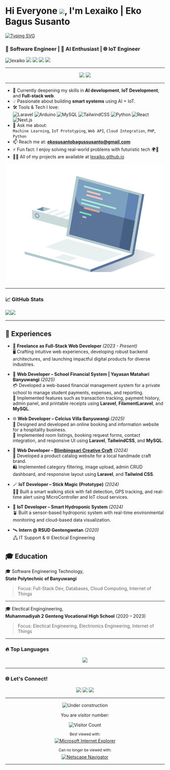 <div id="header">
<h1>Hi Everyone <img src="https://media.giphy.com/media/hvRJCLFzcasrR4ia7z/giphy.gif" width="30px"/>, I'm Lexaiko | Eko Bagus Susanto</h1>
<a href="https://git.io/typing-svg"><img src="https://readme-typing-svg.herokuapp.com?font=Fira+Code&pause=100&vCenter=true&width=435&lines=Welcome+to+my+GitHub+Profile!;I+love+coding+smart+solutions.;AI+%2B+IoT+%3D+Future!" alt="Typing SVG" /></a>
<h3>🚀 Software Engineer | 🤖 AI Enthusiast | 🌐 IoT Engineer</h3>
<img src="https://komarev.com/ghpvc/?username=lexaiko&label=Profile%20views&color=0e75b6&style=flat" alt="lexaiko" />
<a href="https://linkedin.com/in/eko-bagus-susanto" target="_blank"><img src="https://img.shields.io/badge/-LinkedIn-blue?style=flat&logo=linkedin&logoColor=white"/></a>
  <a href="mailto:ekosusantobagussusanto@gmail.com"><img src="https://img.shields.io/badge/-Email-D14836?style=flat&logo=gmail&logoColor=white"/></a>
  <a href="https://github.com/lexaiko"><img src="https://img.shields.io/badge/-GitHub-24292E?style=flat&logo=github&logoColor=white"/></a>
  <a href="https://www.instagram.com/thinkabouteko/"><img src="https://img.shields.io/badge/-Instagram-E1306C?style=flat&logo=instagram&logoColor=white"/></a>
</div>

---

<div align="center">
  <img src="https://media.giphy.com/media/xT9IgzoKnwFNmISR8I/giphy.gif" height="300"/>
  <img src="https://media.giphy.com/media/VTtANKl0beDFQRLDTh/giphy.gif" height="300"/>
</div>

---

- 🌱 Currently deepening my skills in **AI development**, **IoT Development**, and **Full-stack web**.
- 💡 Passionate about building **smart systems** using AI + IoT.
- 🛠️ Tools & Tech I love:  
  ![Laravel](https://img.shields.io/badge/-Laravel-F55247?style=flat&logo=laravel&logoColor=white)
  ![Arduino](https://img.shields.io/badge/-Arduino-00979D?style=flat&logo=arduino&logoColor=white)
  ![MySQL](https://img.shields.io/badge/-MySQL-4479A1?style=flat&logo=mysql&logoColor=white)
  ![TailwindCSS](https://img.shields.io/badge/-TailwindCSS-38B2AC?style=flat&logo=tailwind-css&logoColor=white)
  ![Python](https://img.shields.io/badge/-Python-3776AB?style=flat&logo=python&logoColor=white)
  ![React](https://img.shields.io/badge/-React-61DAFB?style=flat&logo=react&logoColor=black)
  ![Next.js](https://img.shields.io/badge/-Next.js-000000?style=flat&logo=next.js&logoColor=white)
- 💬 Ask me about:  
  `Machine Learning`, `IoT Prototyping`, `Web API`, `Cloud Integration`, `PHP`, `Python`
- 📫 Reach me at: **ekosusantobagussusanto@gmail.com**
- ⚡ Fun fact: I enjoy solving real-world problems with futuristic tech 🌍🤖
- 👨‍💻 All of my projects are available at [lexaiko.github.io](https://lexaiko.github.io)
<p align="center">
<img src="./Assets/code-manufacture.gif" alt="Coding GIF" width="500">
</p>

---

### 📈 GitHub Stats

<div>
  <img align="left" src="https://github-readme-stats.vercel.app/api?username=lexaiko&show_icons=true&theme=tokyonight" />
  <img src="https://git-hub-streak-stats.vercel.app/?user=lexaiko&theme=tokyonight" />
</div>

---

## 💼 Experiences

- 💼 **Freelance as Full-Stack Web Developer** _(2023 - Present)_  
  🖥️ Crafting intuitive web experiences, developing robust backend architectures, and launching impactful digital products for diverse industries.

- 💼 **Web Developer – School Financial System | Yayasan Matahari Banyuwangi** _(2025)_  
  💳 Developed a web-based financial management system for a private school to manage student payments, expenses, and reporting.  
  🧾 Implemented features such as transaction tracking, payment history, admin panel, and printable receipts using **Laravel**, **FilamentLaravel**, and **MySQL**.

- 🌐 **Web Developer – Celcius Villa Banyuwangi** _(2025)_  
  🏨 Designed and developed an online booking and information website for a hospitality business.  
  📆 Implemented room listings, booking request forms, contact integration, and responsive UI using **Laravel**, **TailwindCSS**, and **MySQL**.

- 🧵 **Web Developer – [Blimbingsari Creative Craft](https://bccrafts.com)** _(2024)_  
  🧶 Developed a product catalog website for a local handmade craft brand.  
  🛍️ Implemented category filtering, image upload, admin CRUD dashboard, and responsive layout using **Laravel**, and **Tailwind CSS**.

- 🪄 **IoT Developer – Stick Magic (Prototype)** _(2024)_  
  🚶‍♂️ Built a smart walking stick with fall detection, GPS tracking, and real-time alert using MicroController and IoT cloud services.

- 🌿 **IoT Developer – Smart Hydroponic System** _(2024)_  
  🪴 Built a sensor-based hydroponic system with real-time environmental monitoring and cloud-based data visualization.

- 🛰️ **Intern @ RSUD Gentengwetan** _(2020)_  
  🖧 IT Support & 🌐 Electical Engineering

## 🎓 Education

🎓 Software Engineering Technology,  
**State Polytechnic of Banyuwangi**
> Focus: Full-Stack Dev, Databases, Cloud Computing, Internet of Things

---

🎓 Electical Engingineering,  
**Muhammadiyah 2 Genteng Vocational High School** (2020 – 2023)

> Focus: Electical Engineering, Electrionics Engineering, Internet of Things

---

### 🔥 Top Languages
<p align="center">
  <img src="https://github-readme-stats.vercel.app/api/top-langs/?username=lexaiko&layout=compact&theme=radical" />
</p>

---

### 🌐 Let's Connect!
<p align="center">
  <a href="https://linkedin.com/in/eko-bagus-susanto" target="_blank"><img src="https://img.shields.io/badge/-LinkedIn-blue?style=flat&logo=linkedin&logoColor=white"/></a>
  <a href="mailto:ekosusantobagussusanto@gmail.com"><img src="https://img.shields.io/badge/-Email-D14836?style=flat&logo=gmail&logoColor=white"/></a>
  <a href="https://github.com/lexaiko"><img src="https://img.shields.io/badge/-GitHub-24292E?style=flat&logo=github&logoColor=white"/></a>
</p>

---

<div align="center">
  
![Under construction](https://user-images.githubusercontent.com/282759/84681715-8c7cb580-af02-11ea-85a4-05d069c72121.gif)

You are visitor number:

![Visitor Count](https://profile-counter.glitch.me/lexaiko/count.svg)

</div>

<div align="center">
  
<sup>Best viewed with:</sup><br />[![Microsoft Internet Explorer](https://user-images.githubusercontent.com/282759/84683523-52f97980-af05-11ea-9da0-639e1c368536.gif)](https://www.microsoft.com/en-gb/download/internet-explorer.aspx)

<sup>Can no longer be viewed with:</sup><br />[![Netscape Navigator](https://user-images.githubusercontent.com/68993968/113916671-27b78200-97d8-11eb-9496-1c45ce25568e.gif)](https://www.netscape.com)
</div>

---

